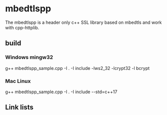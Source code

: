 # mbedtlspp

The mbedtlspp is a header only c++ SSL library based on mbedtls and work with cpp-httplib.

## build

### Windows mingw32

g++ mbedtlspp_sample.cpp -I . -I include -lws2_32 -lcrypt32 -l bcrypt

### Mac Linux
g++ mbedtlspp_sample.cpp -I . -I include --std=c++17

## Link lists

[foo]: http://example.com/  "Optional Title Here"
[foo]: http://example.com/  'Optional Title Here'
[foo]: http://example.com/  (Optional Title Here)




